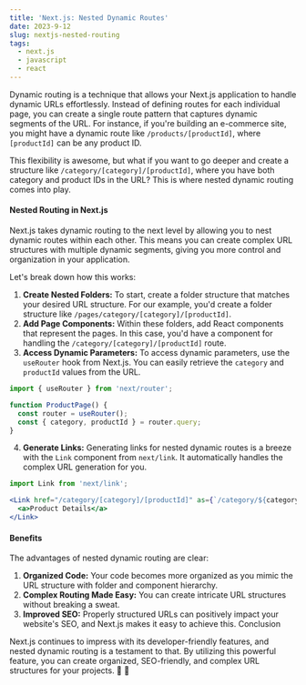 ```yaml
---
title: 'Next.js: Nested Dynamic Routes'
date: 2023-9-12
slug: nextjs-nested-routing
tags:
  - next.js
  - javascript
  - react
---
```


Dynamic routing is a technique that allows your Next.js application to handle dynamic URLs effortlessly. Instead of defining routes for each individual page, you can create a single route pattern that captures dynamic segments of the URL. For instance, if you're building an e-commerce site, you might have a dynamic route like `/products/[productId]`, where `[productId]` can be any product ID.

This flexibility is awesome, but what if you want to go deeper and create a structure like `/category/[category]/[productId]`, where you have both category and product IDs in the URL? This is where nested dynamic routing comes into play.

#### Nested Routing in Next.js

Next.js takes dynamic routing to the next level by allowing you to nest dynamic routes within each other. This means you can create complex URL structures with multiple dynamic segments, giving you more control and organization in your application.

Let's break down how this works:

1. **Create Nested Folders:** To start, create a folder structure that matches your desired URL structure. For our example, you'd create a folder structure like `/pages/category/[category]/[productId]`.
2. **Add Page Components:** Within these folders, add React components that represent the pages. In this case, you'd have a component for handling the `/category/[category]/[productId]` route.
3. **Access Dynamic Parameters:** To access dynamic parameters, use the `useRouter` hook from Next.js. You can easily retrieve the `category` and `productId` values from the URL.

```jsx
import { useRouter } from 'next/router';

function ProductPage() {
  const router = useRouter();
  const { category, productId } = router.query;
}
```

4. **Generate Links:** Generating links for nested dynamic routes is a breeze with the `Link` component from `next/link`. It automatically handles the complex URL generation for you.

```jsx
import Link from 'next/link';

<Link href="/category/[category]/[productId]" as={`/category/${category}/${productId}`}>
  <a>Product Details</a>
</Link>
```

#### Benefits

The advantages of nested dynamic routing are clear:

1. **Organized Code:** Your code becomes more organized as you mimic the URL structure with folder and component hierarchy.
2. **Complex Routing Made Easy:** You can create intricate URL structures without breaking a sweat.
3. **Improved SEO:** Properly structured URLs can positively impact your website's SEO, and Next.js makes it easy to achieve this.
Conclusion

Next.js continues to impress with its developer-friendly features, and nested dynamic routing is a testament to that. By utilizing this powerful feature, you can create organized, SEO-friendly, and complex URL structures for your projects. 🍺 🌮

